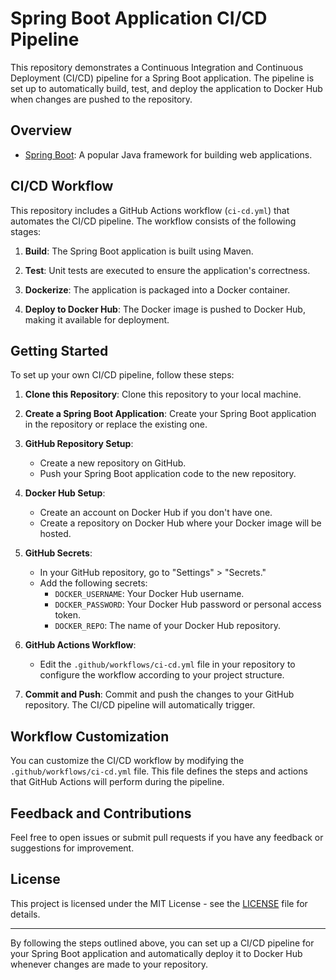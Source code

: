 # Spring Boot Application CI/CD Pipeline

This repository demonstrates a Continuous Integration and Continuous Deployment (CI/CD) pipeline for a Spring Boot application. The pipeline is set up to automatically build, test, and deploy the application to Docker Hub when changes are pushed to the repository.

## Overview

- [Spring Boot](https://spring.io/projects/spring-boot): A popular Java framework for building web applications.

## CI/CD Workflow

This repository includes a GitHub Actions workflow (`ci-cd.yml`) that automates the CI/CD pipeline. The workflow consists of the following stages:

1. **Build**: The Spring Boot application is built using Maven.

2. **Test**: Unit tests are executed to ensure the application's correctness.

3. **Dockerize**: The application is packaged into a Docker container.

4. **Deploy to Docker Hub**: The Docker image is pushed to Docker Hub, making it available for deployment.

## Getting Started

To set up your own CI/CD pipeline, follow these steps:

1. **Clone this Repository**: Clone this repository to your local machine.

2. **Create a Spring Boot Application**: Create your Spring Boot application in the repository or replace the existing one.

3. **GitHub Repository Setup**:
   - Create a new repository on GitHub.
   - Push your Spring Boot application code to the new repository.

4. **Docker Hub Setup**:
   - Create an account on Docker Hub if you don't have one.
   - Create a repository on Docker Hub where your Docker image will be hosted.

5. **GitHub Secrets**:
   - In your GitHub repository, go to "Settings" > "Secrets."
   - Add the following secrets:
     - `DOCKER_USERNAME`: Your Docker Hub username.
     - `DOCKER_PASSWORD`: Your Docker Hub password or personal access token.
     - `DOCKER_REPO`: The name of your Docker Hub repository.

6. **GitHub Actions Workflow**:
   - Edit the `.github/workflows/ci-cd.yml` file in your repository to configure the workflow according to your project structure.

7. **Commit and Push**: Commit and push the changes to your GitHub repository. The CI/CD pipeline will automatically trigger.

## Workflow Customization

You can customize the CI/CD workflow by modifying the `.github/workflows/ci-cd.yml` file. This file defines the steps and actions that GitHub Actions will perform during the pipeline.

## Feedback and Contributions

Feel free to open issues or submit pull requests if you have any feedback or suggestions for improvement.

## License

This project is licensed under the MIT License - see the [LICENSE](LICENSE) file for details.

---

By following the steps outlined above, you can set up a CI/CD pipeline for your Spring Boot application and automatically deploy it to Docker Hub whenever changes are made to your repository.
